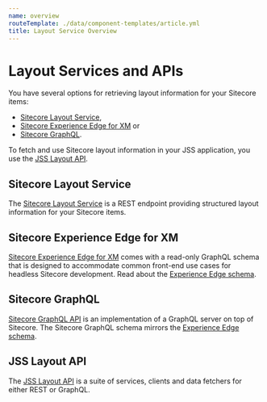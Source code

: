 ```yaml
---
name: overview
routeTemplate: ./data/component-templates/article.yml
title: Layout Service Overview
---
```


# Layout Services and APIs

You have several options for retrieving layout information for your Sitecore items: 
- [Sitecore Layout Service](#sitecore-layout-service), 
- [Sitecore Experience Edge for XM](#sitecore-experience-edge-for-xm) or 
- [Sitecore GraphQL](#sitecore-graphql).

To fetch and use Sitecore layout information in your JSS application, you use the [JSS Layout API](#jss-layout-api). 
## Sitecore Layout Service

The [Sitecore Layout Service](/docs/fundamentals/services/layout/sitecore-layout-service) is a REST endpoint providing structured layout information for your Sitecore items.
## Sitecore Experience Edge for XM

[Sitecore Experience Edge for XM](https://doc.sitecore.com/developers/101/developer-tools/en/introducing-sitecore-experience-edge-for-xm.html) comes with a read-only GraphQL schema that is designed to accommodate common front-end use cases for headless Sitecore development. Read about the [Experience Edge schema](https://doc.sitecore.com/developers/101/developer-tools/en/the-experience-edge-schema.html).
## Sitecore GraphQL

[Sitecore GraphQL API](/docs/fundamentals/services/graphql) is an implementation of a GraphQL server on top of Sitecore. The Sitecore GraphQL schema mirrors the [Experience Edge schema](https://doc.sitecore.com/developers/101/developer-tools/en/the-experience-edge-schema.html).
## JSS Layout API

The [JSS Layout API](/docs/fundamentals/services/layout/jss-layout-api) is a suite of services, clients and data fetchers for either REST or GraphQL.
